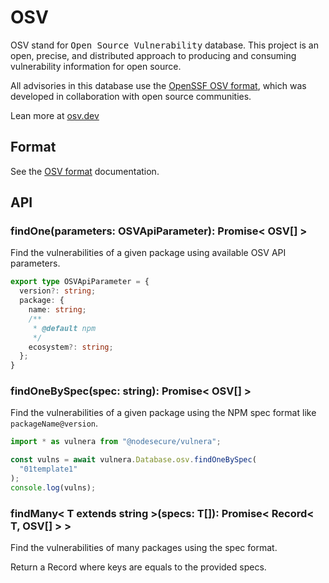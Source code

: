 # OSV

OSV stand for <kbd>Open Source Vulnerability</kbd> database. This project is an open, precise, and distributed approach to producing and consuming vulnerability information for open source.

All advisories in this database use the [OpenSSF OSV format](https://ossf.github.io/osv-schema/), which was developed in collaboration with open source communities.

Lean more at [osv.dev](https://osv.dev/)

## Format

See the [OSV format](../formats/osv.md) documentation.

## API

### findOne(parameters: OSVApiParameter): Promise< OSV[] >
Find the vulnerabilities of a given package using available OSV API parameters.

```ts
export type OSVApiParameter = {
  version?: string;
  package: {
    name: string;
    /**
     * @default npm
     */
    ecosystem?: string;
  };
}
```

### findOneBySpec(spec: string): Promise< OSV[] >
Find the vulnerabilities of a given package using the NPM spec format like `packageName@version`.

```ts
import * as vulnera from "@nodesecure/vulnera";

const vulns = await vulnera.Database.osv.findOneBySpec(
  "01template1"
);
console.log(vulns);
```

### findMany< T extends string >(specs: T[]): Promise< Record< T, OSV[] > >
Find the vulnerabilities of many packages using the spec format.

Return a Record where keys are equals to the provided specs.
